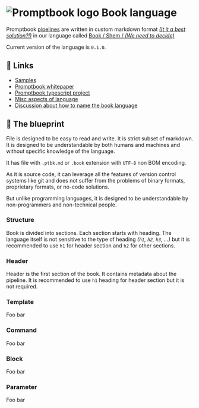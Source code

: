 # ![Promptbook logo](https://github.com/webgptorg/promptbook/raw/main/other/design/logo-h1.png) Book language

Promptbook [pipelines](https://github.com/webgptorg/promptbook/discussions/64) are written in custom markdown format [_(It it a best solution?!)_](https://github.com/webgptorg/promptbook/discussions/161) in our language called [Book / Shem / _(We need to decide)_](https://github.com/webgptorg/promptbook/discussions/162)

Current version of the language is `0.1.0`.


## 🔗 Links


- [Samples](./samples)
- [Promptbook whitepaper](https://github.com/webgptorg/promptbook?tab=readme-ov-file#-the-promptbook-whitepaper)
- [Promptbook typescript project](https://github.com/webgptorg/promptbook?tab=readme-ov-file#-the-promptbook-whitepaper)
-   [Misc aspects of language](https://github.com/webgptorg/promptbook/discussions/categories/concepts?discussions_q=is%3Aopen+category%3AConcepts+label%3A%22%F0%9F%90%8A+Concept+working%22+label%3A.ptbk.md)
-   [Discussion about how to name the book language](https://github.com/webgptorg/promptbook/discussions/162)



## 💙 The blueprint

File is designed to be easy to read and write. It is strict subset of markdown. It is designed to be understandable by both humans and machines and without specific knowledge of the language.

It has file with `.ptbk.md` or `.book` extension with `UTF-8` non BOM encoding.

As it is source code, it can leverage all the features of version control systems like git and does not suffer from the  problems of binary formats, proprietary formats, or no-code solutions.

But unlike programming languages, it is designed to be understandable by non-programmers and non-technical people.


### Structure

Book is divided into sections. Each section starts with heading. The language itself is not sensitive to the type of heading _(`h1`, `h2`, `h3`, ...)_ but it is recommended to use `h1` for header section and `h2` for other sections.

### Header

Header is the first section of the book. It contains metadata about the pipeline. It is recommended to use `h1` heading for header section but it is not required.

### Template

Foo bar

### Command

Foo bar

### Block

Foo bar

### Parameter

Foo bar

<!-- GRM 2024-11 -->
